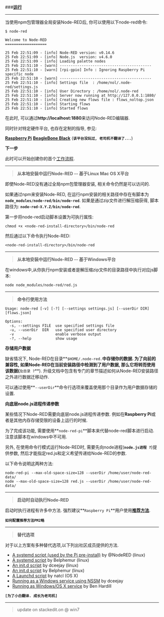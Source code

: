 
###[**运行**](http://nodered.org/docs/getting-started/running)

-----
当使用npm包管理器全局安装Node-RED后, 你可以使用以下node-red命令:

    $ node-red
    
    Welcome to Node-RED
    ===================
    
    25 Feb 22:51:09 - [info] Node-RED version: v0.14.6
    25 Feb 22:51:09 - [info] Node.js  version: v4.6.0
    25 Feb 22:51:09 - [info] Loading palette nodes
    25 Feb 22:51:10 - [warn] ------------------------------------------
    25 Feb 22:51:10 - [warn] [rpi-gpio] Info : Ignoring Raspberry Pi specific node
    25 Feb 22:51:10 - [warn] ------------------------------------------
    25 Feb 22:51:10 - [info] Settings file  : /home/nol/.node-red/settings.js
    25 Feb 22:51:10 - [info] User Directory : /home/nol/.node-red
    25 Feb 22:51:10 - [info] Server now running at http://127.0.0.1:1880/
    25 Feb 22:51:10 - [info] Creating new flows file : flows_noltop.json
    25 Feb 22:51:10 - [info] Starting flows
    25 Feb 22:51:10 - [info] Started flows

在此时, 可以通过**http://localhost:1880**来访问Node-RED编辑器.

同时针对特定硬件平台, 也存在定制的指导, 参见:

**[Raspberry Pi](http://nodered.org/docs/hardware/raspberrypi)**
**[BeagleBone Black](http://nodered.org/docs/hardware/beagleboneblack)** (**`该平台没玩过, 老司机不翻译了...`**)

**下一步**

此时可以开始创建你的首个[工作流程](http://nodered.org/docs/getting-started/first-flow).

-----
> **从本地安装中运行Node-RED -- 基于Linux Mac OS X平台**

即使Node-RED没有通过全局npm包管理器安装, 相关命令仍然是可以访问的.

如果通过npm来安装Node-RED, 在运行npm安装的相关路径中存在有脚本为 **`node_modules/node-red/bin/node-red`**. 如果是通过zip文件进行解压缩获得, 脚本路径为: **`node-red-X.Y.Z/bin/node-red`**.

第一步将node-red启动脚本设置为可执行属性:

    chmod +x <node-red-install-directory>/bin/node-red

然后通过以下命令执行Node-RED:

    <node-red-install-directory>/bin/node-red


-----
> **从本地安装中运行Node-RED -- 基于Windows平台**

在windows中,从你执行npm安装或者是解压缩zip文件的目录路径中执行对应js脚本:

    node node_modules/node-red/red.js


-----

> **命令行使用方法**

    Usage: node-red [-v] [-?] [--settings settings.js] [--userDir DIR] [flows.json]
    
    Options:
      -s, --settings FILE  use specified settings file
      -u, --userDir  DIR   use specified user directory
      -v                   enable verbose output
      -?, --help           show usage

**存储用户数据**

缺省情况下, Node-RED在目录**`$HOME/.node-red.`**中存储你的数据. 为了向前的兼容性, 如果Node-RED在当前安装路径中检测到了用户数据, 那么它将转而使用该数据(**`及目录 ?`**).  升级文档中包含有专门的章节描述如何从Node-RED安装路径之外进行数据迁移动作.

可以通过使用**`--userDir`**命令行选项来覆盖使用那个目录作为用户数据存储的设置.

**向底层node.js进程传递参数**

某些情况下Node-RED需要向底层node.js进程传递参数. 例如在**Raspberry Pi**或者是其他内存存储受限的设备上运行的时候.

为了完成该功能, 需要使用**`node-red-pi`**脚本来代替node-red脚本进行启动. 注意该脚本在windows中不可用.

另外, 在使用命令行模式运行Node-RED时, 需要先向node进程(**`node.js进程 ?`**)提供参数, 然后才能指定red.js和定义希望传递给Node-RED的参数.

以下命令说明这两种方法:

    node-red-pi --max-old-space-size=128 --userDir /home/user/node-red-data/
    node --max-old-space-size=128 red.js --userDir /home/user/node-red-data/


-----
> **启动时自动执行Node-RED**

启动时执行进程有许多中方法. 强烈建议**`Raspberry Pi`**用户使用[**推荐方法**](http://nodered.org/docs/hardware/raspberrypi).

**`如何配置推荐方法PM2略`**



-----

> **替代选项**

对于以上方案有多种替代选项,以下列出社区成员提供的方法.

 - [A systemd script (used by the Pi pre-install)](https://raw.githubusercontent.com/node-red/raspbian-deb-package/master/resources/nodered.service) by @NodeRED (linux)
 - [A systemd script](https://gist.github.com/Belphemur/3f6d3bf211b0e8a18d93) by Belphemur (linux)
 - [An init.d script](https://gist.github.com/bigmonkeyboy/9962293) by dceejay (linux)
 - [An init.d script](https://gist.github.com/Belphemur/cf91100f81f2b37b3e94) by Belphemur (linux)
 - [A Launchd script](https://gist.github.com/natcl/4688162920f368707613) by natcl (OS X)
 - [Running as a Windows service using NSSM](https://gist.github.com/dceejay/576b4847f0a17dc066db) by dceejay
 - [Running as Windows/OS X service](http://www.hardill.me.uk/wordpress/2014/05/30/running-node-red-as-a-windows-or-osx-service/) by Ben Hardill

**`[为了小白翻译. 成长为老司机]`**

-----

> update on stackedit.on @ win7




